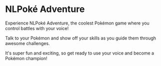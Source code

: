 # NLPoké Adventure
Experience NLPoké Adventure, the coolest Pokémon game where you control battles with your voice!

Talk to your Pokémon and show off your skills as you guide them through awesome challenges. 

It's super fun and exciting, so get ready to use your voice and become a Pokémon champion!
